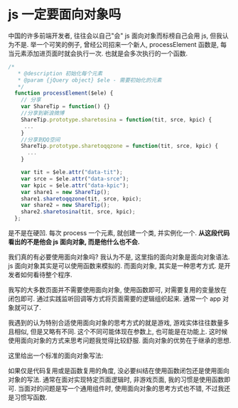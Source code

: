 # js 一定要面向对象吗

中国的许多前端开发者, 往往会以自己"会" js 面向对象而标榜自己会用 js, 但我认为不是. 举一个可笑的例子, 曾经公司招来一个新人, processElement 函数是, 每当元素添加进页面时就会执行一次. 也就是会多次执行的一个函数.

```js
/*
   * @description 初始化每个元素
   * @param {jQuery object} $ele - 需要初始化的元素
   */
  function processElement($ele) {
    // 分享
    var ShareTip = function() {}
    //分享到新浪微博  
    ShareTip.prototype.sharetosina = function(tit, srce, kpic) {
  	 ...
    }
    //分享到QQ空间  
    ShareTip.prototype.sharetoqqzone = function(tit, srce, kpic) {
      ...
    }

    var tit = $ele.attr("data-tit");
    var srce = $ele.attr("data-srce");
    var kpic = $ele.attr("data-kpic");
    var share1 = new ShareTip();
    share1.sharetoqqzone(tit, srce, kpic);
    var share2 = new ShareTip();
    share2.sharetosina(tit, srce, kpic);
  };
```

是不是在硬凹. 每次 process 一个元素, 就创建一个类, 并实例化一个. **从这段代码看出的不是他会 js 面向对象, 而是他什么也不会.**

我们真的有必要使用面向对象吗? 我认为不是, 这里指的面向对象是面向对象语法. js 面向对象其实是可以使用函数来模拟的. 而面向对象, 其实是一种思考方式. 是开发者如何看待整个程序. 

我写的大多数页面并不需要使用面向对象, 使用函数即可, 对需要复用的变量放在闭包即可. 通过实践监听回调等方式将页面需要的逻辑组织起来. 通常一个 app 对象就可以了.

我遇到的认为特别合适使用面向对象的思考方式的就是游戏, 游戏实体往往数量多且相似, 但是又略有不同. 这个不同可能体现在参数上, 也可能是在功能上. 这时候使用面向对象的方式来思考问题我觉得比较舒服. 面向对象的优势在于继承的思想.

这里给出一个标准的面向对象写法:

如果仅是代码复用或是函数复用的角度, 没必要纠结在使用函数闭包还是使用面向对象的写法. 通常在面对实现特定页面逻辑时, 非游戏页面, 我的习惯是使用函数即可. 当面对的问题是写一个通用组件时, 使用面向对象的思考方式也不错, 不过我还是习惯写函数.
